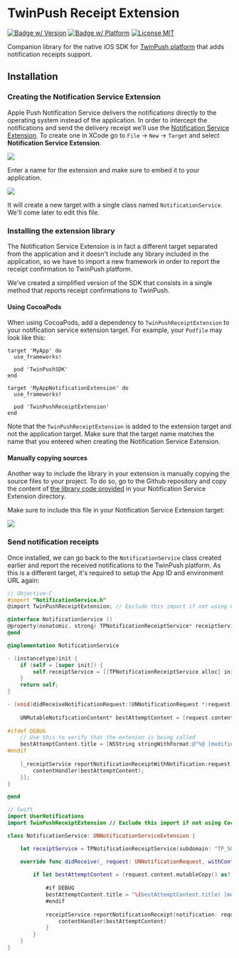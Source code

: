 TwinPush Receipt Extension
==================

[![Badge w/ Version](https://cocoapod-badges.herokuapp.com/v/TwinPushReceiptExtension/badge.png)](https://cocoapods.org/pods/TwinPushReceiptExtension)
[![Badge w/ Platform](https://cocoapod-badges.herokuapp.com/p/TwinPushReceiptExtension/badge.svg)](https://cocoapods.org/pods/TwinPushReceiptExtension)
[![License MIT](https://go-shields.herokuapp.com/license-MIT-blue.png)](https://github.com/TwinPush/ios-sdk/blob/master/LICENSE)

Companion library for the native iOS SDK for [TwinPush platform](http://twinpush.com) that adds notification receipts support.

## Installation


### Creating the Notification Service Extension

Apple Push Notification Service delivers the notifications directly to the operating system instead of the application. In order to intercept the notifications and send the delivery receipt we'll use the [Notification Service Extension](https://developer.apple.com/reference/usernotifications/unnotificationserviceextension). To create one in XCode go to `File` -> `New` -> `Target` and select **Notification Service Extension**.

![](http://i.imgur.com/G34LtGh.png)

Enter a name for the extension and make sure to embed it to your application.

![](http://i.imgur.com/6ZCGEuq.png)

It will create a new target with a single class named `NotificationService`. We'll come later to edit this file.

### Installing the extension library

The Notification Service Extension is in fact a different target separated from the application and it doesn't include any library included in the application, so we have to import a new framework in order to report the receipt confirmation to TwinPush platform.

We've created a simplified version of the SDK that consists in a single method that reports receipt confirmations to TwinPush.

#### Using CocoaPods
When using CocoaPods, add a dependency to `TwinPushReceiptExtension` to your notification service extension target. For example, your `Podfile` may look like this:

```
target 'MyApp' do
  use_frameworks!

  pod 'TwinPushSDK'
end

target 'MyAppNotificationExtension' do
  use_frameworks!

  pod 'TwinPushReceiptExtension'
end
```

Note that the `TwinPushReceiptExtension` is added to the extension target and not the application target. Make sure that the target name matches the name that you entered when creating the Notification Service Extension.

#### Manually copying sources

Another way to include the library in your extension is manually copying the source files to your project. To do so, go to the Github repository and copy the content of [the library code provided](https://github.com/TwinPush/ios-sdk/blob/master/TwinPushReceiptExtension/TPNotificationReceiptService.swift) in your Notification Service Extension directory.

Make sure to include this file in your Notification Service Extension target:

![](https://i.imgur.com/qXMsx4d.png)

### Send notification receipts

Once installed, we can go back to the `NotificationService` class created earlier and report the received notifications to the TwinPush  platform. As this is a different target, it's required to setup the App ID and environment URL again:


~~~objective-c
// Objective-C
#import "NotificationService.h"
@import TwinPushReceiptExtension; // Exclude this import if not using CocoaPods 

@interface NotificationService ()
@property(nonatomic, strong) TPNotificationReceiptService* receiptService;
@end

@implementation NotificationService

- (instancetype)init {
    if (self = [super init]) {
        self.receiptService = [[TPNotificationReceiptService alloc] initSubdomain:@"TP_SUBDOMAIN"];
    }
    return self;
}

- (void)didReceiveNotificationRequest:(UNNotificationRequest *)request withContentHandler:(void (^)(UNNotificationContent * _Nonnull))contentHandler {
    
    UNMutableNotificationContent* bestAttemptContent = [request.content mutableCopy];
    
#ifdef DEBUG
    // Use this to verify that the extenion is being called
    bestAttemptContent.title = [NSString stringWithFormat:@"%@ [modified]", bestAttemptContent.title];
#endif
    
    [_receiptService reportNotificationReceiptWithNotification:request.content onComplete:^{
        contentHandler(bestAttemptContent);
    }];
}

@end
~~~
~~~swift
// Swift
import UserNotifications
import TwinPushReceiptExtension // Exclude this import if not using CocoaPods

class NotificationService: UNNotificationServiceExtension {

    let receiptService = TPNotificationReceiptService(subdomain: "TP_SUBDOMAIN")

    override func didReceive(_ request: UNNotificationRequest, withContentHandler contentHandler: @escaping (UNNotificationContent) -> Void) {
        
        if let bestAttemptContent = (request.content.mutableCopy() as? UNMutableNotificationContent) {
            
            #if DEBUG
            bestAttemptContent.title = "\(bestAttemptContent.title) [modified]"
            #endif
            
            receiptService.reportNotificationReceipt(notification: request.content) {
                contentHandler(bestAttemptContent)
            }
        }
    }
}
~~~
